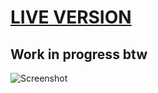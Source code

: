 # [LIVE VERSION](https://ng-pathfinding-viz.s3-eu-west-1.amazonaws.com/index.html)
## Work in progress btw

![Screenshot](https://i.imgur.com/4sSBJBq.png "Screenshot")

